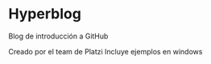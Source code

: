 # Hyperblog
Blog de introducción a GitHub 

Creado por el team de Platzi
Incluye ejemplos en windows